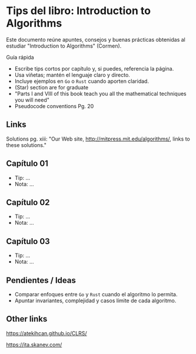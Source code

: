 # Tips del libro: Introduction to Algorithms

Este documento reúne apuntes, consejos y buenas prácticas obtenidas al estudiar "Introduction to Algorithms" (Cormen).

Guía rápida
- Escribe tips cortos por capítulo y, si puedes, referencia la página.
- Usa viñetas; mantén el lenguaje claro y directo.
- Incluye ejemplos en `Go` o `Rust` cuando aporten claridad.
- (Star) section are for graduate
- "Parts I and VIII of this book teach you all the mathematical techniques you will need"
- Pseudocode conventions Pg. 20
## Links
Solutions pg. xiii:
"Our Web site, http://mitpress.mit.edu/algorithms/, links to these solutions."

## Capítulo 01
- Tip: …
- Nota: …

## Capítulo 02
- Tip: …
- Nota: …

## Capítulo 03
- Tip: …
- Nota: …

## Pendientes / Ideas
- Comparar enfoques entre `Go` y `Rust` cuando el algoritmo lo permita.
- Apuntar invariantes, complejidad y casos límite de cada algoritmo.

## Other links
https://atekihcan.github.io/CLRS/

https://ita.skanev.com/
